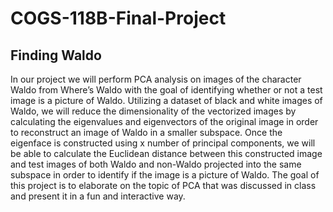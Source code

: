 # COGS-118B-Final-Project
## Finding Waldo

In our project we will perform PCA analysis on images of the character Waldo from Where’s Waldo with the goal of identifying whether or not a test image is a picture of Waldo. Utilizing a dataset of black and white images of Waldo, we will reduce the dimensionality of the vectorized images by calculating the eigenvalues and eigenvectors of the original image in order to reconstruct an image of Waldo in a smaller subspace. Once the eigenface is constructed using x number of principal components, we will be able to calculate the Euclidean distance between this constructed image and test images of both Waldo and non-Waldo projected into the same subspace in order to identify if the image is a picture of Waldo. The goal of this project is to elaborate on the topic of PCA that was discussed in class and present it in a fun and interactive way.
